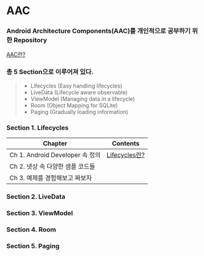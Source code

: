 # AAC

### Android Architecture Components(AAC)를 개인적으로 공부하기 위한 Repository



[AAC란?](./docs/aac.md)



### 총 5 Section으로 이루어져 있다.

> * Lifecycles (Easy handling lifecycles)
> * LiveData (Lifecycle aware observable)
> * ViewModel (Managing data in a lifecycle)
> * Room (Object Mapping for SQLite)
> * Paging (Gradually loading information)

### Section 1. Lifecycles



| Chapter                          | Contents                              |
| -------------------------------- | ------------------------------------- |
| Ch 1. Android Developer 속 정의  | [Lifecycles란?](./docs/lifecycles.md) |
| Ch 2. 넷상 속 다양한 샘플 코드들 |                                       |
| Ch 3. 예제를 경험해보고 짜보자   |                                       |



### Section 2. LiveData


### Section 3. ViewModel


### Section 4. Room


### Section 5. Paging
